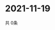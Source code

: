 # 2021-11-19
  共 0条

  <!-- BEGIN -->
  <!-- 最后更新时间Fri Nov 19 2021 14:03:05 GMT+0000 (Coordinated Universal Time) -->
  
  <!-- END -->
  
  